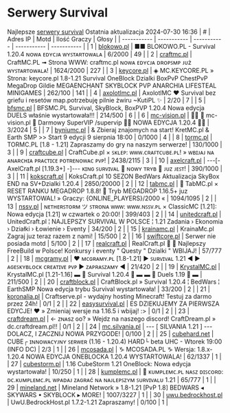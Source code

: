 
# Serwery Survival
Najlepsze [serwery survival](https://mcserwery.pl/serwery/minecraft/tryb/Survival)
Ostatnia aktualizacja 2024-07-30 16:36
| # | Adres IP | Motd | Ilość Graczy | Głosy |
| ----------- | ----------- | ----------- | ----------- | ----------- |
| 1 | 	[blokowo.pl](https://mcserwery.pl/serwery/minecraft/98/) | ■■ BLOKOWO.PL - Survival 1.20.4 ɴᴏᴡᴀ ᴇᴅʏᴄᴊᴀ ᴡʏꜱᴛᴀʀᴛᴏᴡᴀʟᴀ | 6/2000 | 49 |
| 2 | 	[craftmc.pl](https://mcserwery.pl/serwery/minecraft/87/) | CraftMC.PL ➟ Strona WWW: craftmc.pl ɴᴏᴡᴀ ᴇᴅʏᴄᴊᴀ ᴅʀᴏᴘꜱᴍᴘ ᴊᴜż ᴡʏꜱᴛᴀʀᴛᴏᴡᴀʟᴀ! | 1624/2000 | 227 |
| 3 | 	[keycore.pl](https://mcserwery.pl/serwery/minecraft/252/) | ◈ MC.KEYCORE.PL » Strona: keycore.pl 1.8-1.21 Survival OneBlock Dzialki BoxPvP ChestPvP MegaDrop Gildie MEGAENCHANT SKYBLOCK PVP ANARCHIA LIFESTEAL MINIGAMES | 262/100 | 141 |
| 4 | 	[axolotlmc.pl](https://mcserwery.pl/serwery/minecraft/251/) | AxolotlMC ❤ Survival bez griefu i resetów map.potrzebuję pilnie żwiru ~KutiPL ✨ | 2/20 | 7 |
| 5 | 	[bfsmc.pl](https://mcserwery.pl/serwery/minecraft/2/) | BFSMC.PL  Survival, SkyBlock, BoxPVP 1.20.4 Nowa edycja DUELS właśnie wystartowała!!! | 214/500 | 6 |
| 6 | 	[mc-vision.pl](https://mcserwery.pl/serwery/minecraft/211/) |   mc-vision.pl  Darmowy SuperVIP /supervip  NOWA EDYCJA 1.20.4  | 3/2024 | 5 |
| 7 | 	[byniumc.pl](https://mcserwery.pl/serwery/minecraft/157/) | & Zbieraj znajomych na start!  KretMC.pl & Earth SMP >> Start 9 edycji 9 sierpnia 18:00 | 0/1000 | 4 |
| 8 | 	[tormc.pl](https://mcserwery.pl/serwery/minecraft/35/) | TORMC.PL [1.8 - 1.21] Zapraszamy do gry na naszym serwerze! | 130/1000 | 3 |
| 9 | 	[craftcube.pl](https://mcserwery.pl/serwery/minecraft/196/) | CraftCube.pl × ꜱᴋʟᴇᴘ: ᴡᴡᴡ.ᴄʀᴀꜰᴛᴄᴜʙᴇ.ᴘʟ!  » ᴡʙɪᴊᴀᴊ ɴᴀ ᴀɴᴀʀᴄʜɪᴀ ᴘʀᴀᴄᴛɪᴄᴇ ᴘᴏᴛʀᴇɴᴏᴡᴀᴄ ᴘᴠᴘ! | 2438/2115 | 3 |
| 10 | 	[axelcraft.pl](https://mcserwery.pl/serwery/minecraft/223/) | ---[- AxelCraft.pl [1.19.3+] -]--- ᴋɪɴɢ ꜱᴜʀᴠɪᴠᴀʟ ➡ ɴᴏᴡʏ ᴛʀʏʙ ➡ ᴊᴜᴢ ᴊᴇꜱᴛ! | 390/1000 | 3 |
| 11 | 	[kokscraft.pl](https://mcserwery.pl/serwery/minecraft/1/) | KoksCraft.pl  10 SEZON BedWars Aktualizacja SkyBox  END na SV+Dzialki 1.20.4 | 2850/20000 | 2 |
| 12 | 	[tabmc.pl](https://mcserwery.pl/serwery/minecraft/3/) | ◈ TabMC.pl × RESET RANKU MEGADROP 1.8.8!  ◈ Tryb MEGADROP 1.16.5+ juz WYSTARTOWAL! » Graczy: {ONLINE_PLAYERS}/2000 « | 1094/1095 | 2 |
| 13 | 	[nssv.pl](https://mcserwery.pl/serwery/minecraft/4/) | ɴᴇᴛʜᴇʀꜱᴛᴏʀᴍ ツ ꜱᴛʀᴏɴᴀ ᴡᴡᴡ: ᴡᴡᴡ.ɴꜱꜱᴠ.ᴘʟ × ClassicMC [1.21]: Nowa edycja [1.21] w czwartek o 20:00! | 399/403 | 2 |
| 14 | 	[unitedcraft.pl](https://mcserwery.pl/serwery/minecraft/11/) | UnitedCraft.pl ¦ NAJLEPSZY SURVIVAL W POLSCE ¦ 1.21 Zadania › Ekonomia › Działki › Łowienie › Eventy | 34/200 | 2 |
| 15 | 	[krainamc.pl](https://mcserwery.pl/serwery/minecraft/39/) | KrainaMc.pl  Zagraj juz teraz razem z nami! | 15/500 | 2 |
| 16 | 	[swiftcore.pl](https://mcserwery.pl/serwery/minecraft/60/) | Serwer nie posiada motd | 5/100 | 2 |
| 17 | 	[realcraft.pl](https://mcserwery.pl/serwery/minecraft/63/) | RealCraft.pl   Najlepszy FreeBuild w Polsce! Konkursy i eventy " Questy " Dzialki " WBIJAJ! | 57/777 | 2 |
| 18 | 	[mcgramy.pl](https://mcserwery.pl/serwery/minecraft/197/) | ❤ ᴍᴄɢʀᴀᴍʏ.ᴘʟ [1.8-1.21] ▶ ꜱᴜʀᴠɪᴠᴀʟ 1.21 ◀  ▶ ᴀɢᴇꜱᴋʏʙʟᴏᴄᴋ  ᴄʀᴇᴀᴛɪᴠᴇ  ᴘᴠᴘ ▶ ᴢᴀᴘʀᴀꜱᴢᴀᴍʏ ◀ | 21/420 | 2 |
| 19 | 	[KrystalMC.pl](https://mcserwery.pl/serwery/minecraft/202/) | KrystalMC.pl [1.21-1.16] ▬ ⛏ Survival 1.20.4 ⛏ ▬ ▬ ✩ Duels 1.19 ✩ ▬ | 211/500 | 2 |
| 20 | 	[craftblock.pl](https://mcserwery.pl/serwery/minecraft/280/) | CraftBlock.pl » Survival 1.20.4 ¦ BedWars ¦ EarthSMP Nowa edycja trybu Survival wystartowała! | 33/200 | 2 |
| 21 | 	[koronalia.pl](https://mcserwery.pl/serwery/minecraft/654/) | Craftserve.pl - wydajny hosting Minecraft! Testuj za darmo przez 24h! | 0/1 | 2 |
| 22 | 	[easysurvival.pl](https://mcserwery.pl/serwery/minecraft/736/) | ES  DZIEKUJEMY ZA PIERWSZA EDYCJE! ❤ » Zmieniaj wersje na 1.16.5 i wbijaj! :> | 0/1 | 2 |
| 23 | 	[craftdream.pl](https://mcserwery.pl/serwery/minecraft/746/) | ← ᴢɴᴀѕᴢ ɢᴏ? » Wejdz na naszego discord! CraftDream.pl » dc.craftdream.pl!! | 0/1 | 2 |
| 24 | 	[mc.silvania.pl](https://mcserwery.pl/serwery/minecraft/752/) | --- [ SILVANIA 1.21 ] --- DOLACZ, I ZACZNIJ NOWA PRZYGODE! | 0/100 | 2 |
| 25 | 	[cubehard.net](https://mcserwery.pl/serwery/minecraft/10/) | CUBE┌ ɪɴɴᴏᴡᴀᴄʏᴊɴʏ ꜱᴇʀᴡᴇʀ (1.16 - 1.20.4) HARD└ beta UHC - Wtorek 19:00 (INFO DC) | 2/3 | 1 |
| 26 | 	[mcosada.pl](https://mcserwery.pl/serwery/minecraft/65/) | ♑ MCOSADA.PL ♑ Wersja: 1.8.x-1.20.4  NOWA EDYCJA ONEBLOCKA 1.20.4 WYSTARTOWALA! | 62/1337 | 1 |
| 27 | 	[cubestorm.pl](https://mcserwery.pl/serwery/minecraft/334/) | 1.16  CubeStorm  1.21 OneBlock: Nowa edycja wystartowała! | 10/250 | 1 |
| 28 | 	[kumplemc.pl](https://mcserwery.pl/serwery/minecraft/421/) | 🌊 ᴋᴜᴍᴘʟᴇᴍᴄ.ᴘʟ ɴᴀꜱᴢ ᴅɪꜱᴄᴏʀᴅ: ᴅᴄ.ᴋᴜᴍᴘʟᴇᴍᴄ.ᴘʟ  ᴡᴘᴀᴅᴀᴊ ᴢᴀɢʀᴀć ɴᴀ ɴᴀᴊʟᴇᴘꜱᴢʏᴍ ꜱᴜʀᴠɪᴠᴀʟᴜ 1.21 | 65/777 | 1 |
| 29 | 	[mineland.net](https://mcserwery.pl/serwery/minecraft/497/) |  Mineland Network » 1.8-1.21 [PvP 1.8]  BEDWARS ◂ SKYWARS ▪ SKYBLOCK ▸ MORE! | 1007/3227 | 1 |
| 30 | 	[uwu.bedrockhost.pl](https://mcserwery.pl/serwery/minecraft/101/) | UwU.BedrockHost.pl  1.7.2-1.21 Zapraszamy! | 0/100 | 1 |
